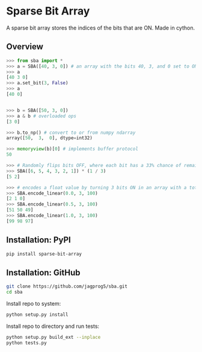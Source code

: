 # Sparse Bit Array

A sparse bit array stores the indices of the bits that are ON. Made in cython.

## Overview

```python
>>> from sba import *
>>> a = SBA([40, 3, 0]) # an array with the bits 40, 3, and 0 set to ON
>>> a
[40 3 0]
>>> a.set_bit(3, False)
>>> a
[40 0]


>>> b = SBA([50, 3, 0])
>>> a & b # overloaded ops
[3 0]

>>> b.to_np() # convert to or from numpy ndarray
array([50,  3,  0], dtype=int32)

>>> memoryview(b)[0] # implements buffer protocol
50

>>> # Randomly flips bits OFF, where each bit has a 33% chance of remaining ON
>>> SBA([6, 5, 4, 3, 2, 1]) * (1 / 3)
[5 2]

>>> # encodes a float value by turning 3 bits ON in an array with a total size of 100
>>> SBA.encode_linear(0.0, 3, 100)
[2 1 0]
>>> SBA.encode_linear(0.5, 3, 100)
[51 50 49]
>>> SBA.encode_linear(1.0, 3, 100)
[99 98 97]
```
## Installation: PyPI
```bash
pip install sparse-bit-array
```
## Installation: GitHub
```bash
git clone https://github.com/jagprog5/sba.git
cd sba
```
Install repo to system:
```bash
python setup.py install
```
Install repo to directory and run tests:
```bash
python setup.py build_ext --inplace
python tests.py
```

